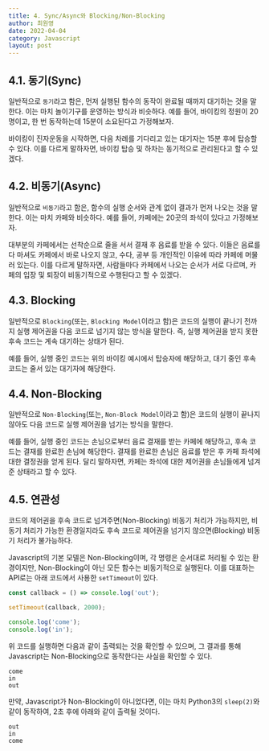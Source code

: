 ```yaml
---
title: 4. Sync/Async와 Blocking/Non-Blocking
author: 최원영
date: 2022-04-04
category: Javascript
layout: post
---
```


## 4.1. 동기(Sync)

일반적으로 `동기`라고 함은, 먼저 실행된 함수의 동작이 완료될 때까지 대기하는 것을 말한다. 이는 마치 놀이기구를 운영하는 방식과 비슷하다. 예를 들어, 바이킹의 정원이 20명이고, 한 번 동작하는데 15분이 소요된다고 가정해보자.

바이킹이 진자운동을 시작하면, 다음 차례를 기다리고 있는 대기자는 15분 후에 탑승할 수 있다. 이를 다르게 말하자면, 바이킹 탑승 및 하차는 동기적으로 관리된다고 할 수 있겠다.

## 4.2. 비동기(Async)

일반적으로 `비동기`라고 함은, 함수의 실행 순서와 관계 없이 결과가 먼저 나오는 것을 말한다. 이는 마치 카페와 비슷하다. 예를 들어, 카페에는 20곳의 좌석이 있다고 가정해보자.

대부분의 카페에서는 선착순으로 줄을 서서 결재 후 음료를 받을 수 있다. 이들은 음료를 다 마셔도 카페에서 바로 나오지 않고, 수다, 공부 등 개인적인 이유에 따라 카페에 머물러 있는다. 이를 다르게 말하자면, 사람들마다 카페에서 나오는 순서가 서로 다르며, 카페의 입장 및 퇴장이 비동기적으로 수행된다고 할 수 있겠다.

## 4.3. Blocking

일반적으로 `Blocking`(또는, `Blocking Model`이라고 함)은 코드의 실행이 끝나기 전까지 실행 제어권을 다음 코드로 넘기지 않는 방식을 말한다. 즉, 실행 제어권을 받지 못한 후속 코드는 계속 대기하는 상태가 된다.

예를 들어, 실행 중인 코드는 위의 바이킹 예시에서 탑승자에 해당하고, 대기 중인 후속 코드는 줄서 있는 대기자에 해당한다.

## 4.4. Non-Blocking

일반적으로 `Non-Blocking`(또는, `Non-Block Model`이라고 함)은 코드의 실행이 끝나지 않아도 다음 코드로 실행 제어권을 넘기는 방식을 말한다.

예를 들어, 실행 중인 코드는 손님으로부터 음료 결재를 받는 카페에 해당하고, 후속 코드는 결재를 완료한 손님에 해당한다. 결재를 완료한 손님은 음료를 받은 후 카페 좌석에 대한 결정권을 얻게 된다. 달리 말하자면, 카페는 좌석에 대한 제어권을 손님들에게 넘겨준 상태라고 할 수 있다.

## 4.5. 연관성

코드의 제어권을 후속 코드로 넘겨주면(Non-Blocking) 비동기 처리가 가능하지만, 비동기 처리가 가능한 환경일지라도 후속 코드로 제어권을 넘기지 않으면(Blocking) 비동기 처리가 불가능하다.

Javascript의 기본 모델은 Non-Blocking이며, 각 명령은 순서대로 처리될 수 있는 환경이지만, Non-Blocking이 아닌 모든 함수는 비동기적으로 실행된다. 이를 대표하는 API로는 아래 코드에서 사용한 `setTimeout`이 있다.

```js
const callback = () => console.log('out');

setTimeout(callback, 2000);

console.log('come');
console.log('in');
```

위 코드를 실행하면 다음과 같이 출력되는 것을 확인할 수 있으며, 그 결과를 통해 Javascript는 Non-Blocking으로 동작한다는 사실을 확인할 수 있다.

```
come
in
out
```

만약, Javascript가 Non-Blocking이 아니었다면, 
이는 마치 Python3의 `sleep(2)`와 같이 동작하여, 2초 후에 아래와 같이 출력될 것이다. 

```
out
in
come
```